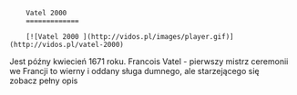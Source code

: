 
        Vatel 2000 
        =============
        
        [![Vatel 2000 ](http://vidos.pl/images/player.gif)](http://vidos.pl/vatel-2000)
        
        
 Jest późny kwiecień 1671 roku. Francois Vatel - pierwszy mistrz ceremonii we Francji to wierny i oddany sługa dumnego, ale starzejącego się zobacz pełny opis
    